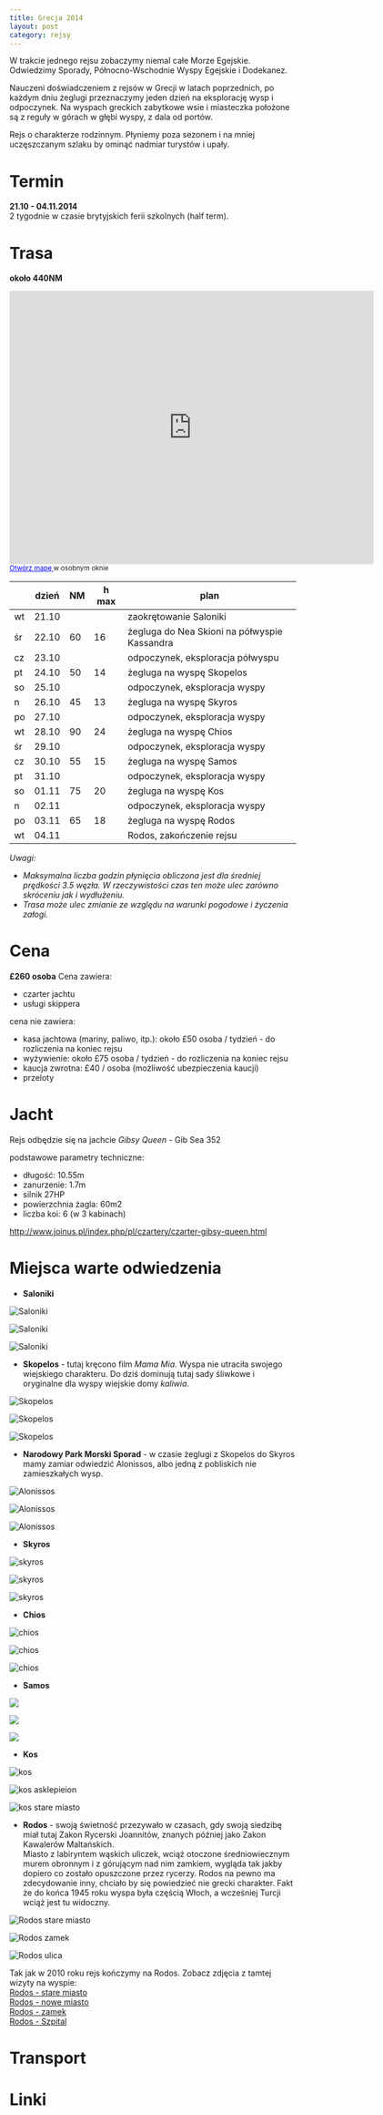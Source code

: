 ```yaml
---
title: Grecja 2014
layout: post
category: rejsy
---
```

W trakcie jednego rejsu zobaczymy niemal całe Morze Egejskie.  
Odwiedzimy Sporady, Północno-Wschodnie Wyspy Egejskie i Dodekanez.

Nauczeni doświadczeniem z rejsów w Grecji w latach poprzednich, po każdym dniu żeglugi przeznaczymy jeden dzień na eksplorację wysp i odpoczynek. 
Na wyspach greckich zabytkowe wsie i miasteczka położone są z reguły w górach w głębi wyspy, z dala od portów.

Rejs o charakterze rodzinnym. 
Płyniemy poza sezonem i na mniej uczęszczanym szlaku by ominąć nadmiar turystów i upały.


Termin
=======
**21.10 - 04.11.2014**  
2 tygodnie w czasie brytyjskich ferii szkolnych (half term).


Trasa
=======
**około 440NM**  

<p>
<iframe width="640" height="480" frameborder="0" scrolling="no" marginheight="0" marginwidth="0" src="https://www.google.co.uk/maps/ms?msid=204255321763002349681.0004eb5fb3b16b9e96515&amp;msa=0&amp;ie=UTF8&amp;t=p&amp;ll=38.444985,26.38916&amp;spn=8.257715,14.0625&amp;z=6&amp;output=embed"> </iframe>
<br/>
<small><a href="https://www.google.co.uk/maps/ms?msid=204255321763002349681.0004eb5fb3b16b9e96515&amp;msa=0&amp;ie=UTF8&amp;t=p&amp;ll=38.444985,26.38916&amp;spn=8.257715,14.0625&amp;z=6&amp;source=embed" style="color:#0000FF;text-align:left">Otwórz mapę </a> w osobnym oknie</small>
</p>


|    | dzień | NM | h max | plan |
| -- | ----- | -- | ----- | -----|
| wt | 21.10 |    |       | zaokrętowanie Saloniki |
| śr | 22.10 | 60 | 16    | żegluga do Nea Skioni na półwyspie Kassandra |
| cz | 23.10 |    |       | odpoczynek, eksploracja półwyspu |
| pt | 24.10 | 50 | 14    | żegluga na wyspę Skopelos |
| so | 25.10 |    |       | odpoczynek, eksploracja wyspy |
| n  | 26.10 | 45 | 13    | żegluga na wyspę Skyros |
| po | 27.10 |    |       | odpoczynek, eksploracja wyspy |
| wt | 28.10 | 90 | 24    | żegluga na wyspę Chios |
| śr | 29.10 |    |       | odpoczynek, eksploracja wyspy |
| cz | 30.10 | 55 | 15    | żegluga na wyspę Samos |
| pt | 31.10 |    |       | odpoczynek, eksploracja wyspy |
| so | 01.11 | 75 | 20    | żegluga na wyspę Kos |
| n  | 02.11 |    |       | odpoczynek, eksploracja wyspy |
| po | 03.11 | 65 | 18    | żegluga na wyspę Rodos |
| wt | 04.11 |    |       | Rodos, zakończenie rejsu |

*Uwagi:*
* *Maksymalna liczba godzin płynięcia obliczona jest dla średniej prędkości 3.5 węzła. W rzeczywistości czas ten może ulec zarówno skróceniu jak i wydłużeniu.*  
* *Trasa może ulec zmianie ze względu na warunki pogodowe i życzenia załogi.*  



Cena
=====
**£260 osoba** 
Cena zawiera:

* czarter jachtu
* usługi skippera

cena nie zawiera:

* kasa jachtowa (mariny, paliwo, itp.):
około £50 osoba / tydzień - do rozliczenia na koniec rejsu
* wyżywienie:
około £75 osoba / tydzień - do rozliczenia na koniec rejsu
* kaucja zwrotna: £40 / osoba (możliwość ubezpieczenia kaucji)
* przeloty


Jacht
======
Rejs odbędzie się na jachcie *Gibsy Queen* - Gib Sea 352

podstawowe parametry techniczne:

* długość: 10.55m
* zanurzenie: 1.7m
* silnik 27HP
* powierzchnia żagla: 60m2
* liczba koi: 6 (w 3 kabinach)

<http://www.joinus.pl/index.php/pl/czartery/czarter-gibsy-queen.html>


Miejsca warte odwiedzenia
==========================
* **Saloniki**

![Saloniki](/img/2013/grecja_2014/saloniki.jpg)

![Saloniki](/img/2013/grecja_2014/saloniki2.jpg)

![Saloniki](/img/2013/grecja_2014/saloniki3.jpg)

* **Skopelos** - tutaj kręcono film *Mama Mia*. Wyspa nie utraciła swojego wiejskiego charakteru. Do dziś dominują tutaj sady śliwkowe i oryginalne dla wyspy wiejskie domy *kaliwia*.

![Skopelos](/img/2013/grecja_2014/Skopelos.jpg)

![Skopelos](/img/2013/grecja_2014/Skopelos2.jpg)

![Skopelos](/img/2013/grecja_2014/Skopelos1.jpg)


* **Narodowy Park Morski Sporad** - w czasie żeglugi z Skopelos do Skyros mamy zamiar odwiedzić Alonissos, albo jedną z pobliskich nie zamieszkałych wysp.

![Alonissos](/img/2013/grecja_2014/Alonissos.jpg)

![Alonissos](/img/2013/grecja_2014/alonissos-monk-seal.jpg)

![Alonissos](/img/2013/grecja_2014/Gialia.jpg)

* **Skyros**

![skyros](/img/2013/grecja_2014/aero_skyros1.jpg)

![skyros](/img/2013/grecja_2014/Skyros_Turrets.jpg)

![skyros](/img/2013/grecja_2014/skyros-dom.jpg)


* **Chios**

![chios](/img/2013/grecja_2014/chios-windmills.jpg)

![chios](/img/2013/grecja_2014/lagada-chios.jpg)

![chios](/img/2013/grecja_2014/psara_chios.jpg)

* **Samos**

![](/img/2013/grecja_2014/samos.jpg)

![](/img/2013/grecja_2014/Samos_Pagondas.jpg)

![](/img/2013/grecja_2014/kokkari-samos.jpg)

* **Kos**

![kos](/img/2013/grecja_2014/kos.jpg)

![kos asklepieion](/img/2013/grecja_2014/kos-asklepieion.jpg)

![kos stare miasto](/img/2013/grecja_2014/town-centre-in-kos.jpg)

* **Rodos** - swoją świetność przezywało w czasach, gdy swoją siedzibę miał tutaj Zakon Rycerski Joannitów, znanych później jako Zakon Kawalerów Maltańskich.  
Miasto z labiryntem wąskich uliczek, wciąż otoczone średniowiecznym murem obronnym i z górującym nad nim zamkiem, wygląda tak jakby dopiero co zostało opuszczone przez rycerzy. 
Rodos na pewno ma zdecydowanie inny, chciało by się powiedzieć nie grecki charakter. Fakt że do końca 1945 roku wyspa była częścią Włoch, a wcześniej Turcji wciąż jest tu widoczny.

![Rodos stare miasto](/img/2013/grecja_2014/rodos-stare_miasto.jpg)

![Rodos zamek](/img/2013/grecja_2014/rodos-zamek.jpg)

![Rodos ulica](/img/2013/grecja_2014/rodos-ulica.jpg)

Tak jak w 2010 roku rejs kończymy na Rodos. Zobacz zdjęcia z tamtej wizyty na wyspie:  
[Rodos - stare miasto](https://plus.google.com/photos/+ArekStryjski/albums/5494948135733898577)  
[Rodos - nowe miasto](https://plus.google.com/photos/+ArekStryjski/albums/5494958247721095121)  
[Rodos - zamek](https://plus.google.com/photos/+ArekStryjski/albums/5494896036258263265)  
[Rodos - Szpital](https://plus.google.com/photos/+ArekStryjski/albums/5494917598167597249)  




Transport
==========


Linki
======